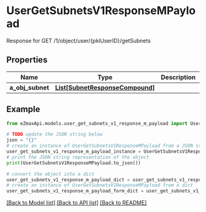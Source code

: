 # UserGetSubnetsV1ResponseMPayload

Response for GET /1/object/user/{pkiUserID}/getSubnets

## Properties

Name | Type | Description | Notes
------------ | ------------- | ------------- | -------------
**a_obj_subnet** | [**List[SubnetResponseCompound]**](SubnetResponseCompound.md) |  | 

## Example

```python
from eZmaxApi.models.user_get_subnets_v1_response_m_payload import UserGetSubnetsV1ResponseMPayload

# TODO update the JSON string below
json = "{}"
# create an instance of UserGetSubnetsV1ResponseMPayload from a JSON string
user_get_subnets_v1_response_m_payload_instance = UserGetSubnetsV1ResponseMPayload.from_json(json)
# print the JSON string representation of the object
print(UserGetSubnetsV1ResponseMPayload.to_json())

# convert the object into a dict
user_get_subnets_v1_response_m_payload_dict = user_get_subnets_v1_response_m_payload_instance.to_dict()
# create an instance of UserGetSubnetsV1ResponseMPayload from a dict
user_get_subnets_v1_response_m_payload_form_dict = user_get_subnets_v1_response_m_payload.from_dict(user_get_subnets_v1_response_m_payload_dict)
```
[[Back to Model list]](../README.md#documentation-for-models) [[Back to API list]](../README.md#documentation-for-api-endpoints) [[Back to README]](../README.md)


